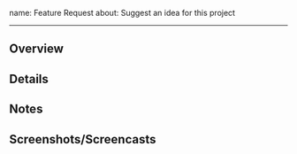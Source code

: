 name: Feature Request
about: Suggest an idea for this project

---

## Overview

<!-- Required - Why do you think this feature could improve the quality of this project? -->

## Details

<!-- Optional - List the key features of the feature as bullet points. -->

## Notes

<!-- Optional - List additional notes/references as bullet points. -->

## Screenshots/Screencasts

<!-- Optional - Provide supporting image/video/designs. -->
